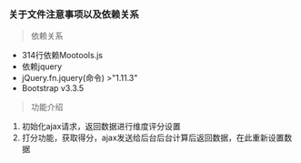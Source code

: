 ### 关于文件注意事项以及依赖关系

> 依赖关系
* 314行依赖Mootools.js
* 依赖jquery
* jQuery.fn.jquery(命令)   >"1.11.3"
* Bootstrap v3.3.5

> 功能介绍

1. 初始化ajax请求，返回数据进行维度评分设置
2. 打分功能，获取得分，ajax发送给后台后台计算后返回数据，在此重新设置数据